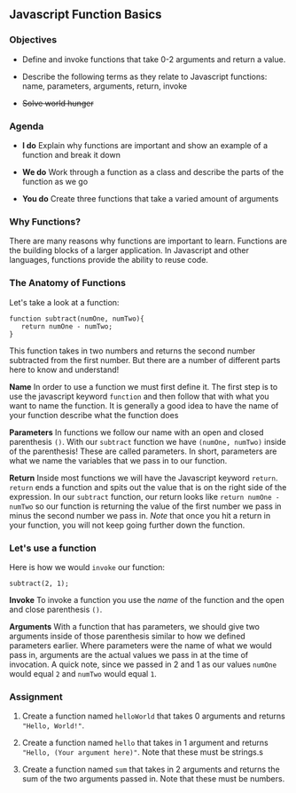 ## Javascript Function Basics

### Objectives

* Define and invoke functions that take 0-2 arguments and return a value.

* Describe the following terms as they relate to Javascript functions: name, parameters, arguments, return, invoke

* ~~Solve world hunger~~

### Agenda

* **I do**
  Explain why functions are important and
  show an example of a function and break it down


* **We do**
  Work through a function as a class and
  describe the parts of the function as we go


* **You do**
  Create three functions that take a varied amount of arguments

### Why Functions?

There are many reasons why functions are important to learn. Functions are the building blocks of a larger application. In Javascript and other languages, functions provide the ability to reuse code.

### The Anatomy of Functions

Let's take a look at a function:

```
function subtract(numOne, numTwo){
   return numOne - numTwo;
}
```

This function takes in two numbers and returns the second number subtracted from the first number. But there are a number of different parts here to know and understand!


**Name**
In order to use a function we must first define it. The first step is to use the javascript keyword `function` and then follow that with what you want to name the function. It is generally a good idea to have the name of your function describe what the function does

**Parameters**
In functions we follow our name with an open and closed parenthesis `()`. With our `subtract` function we have `(numOne, numTwo)` inside of the parenthesis! These are called parameters. In short, parameters are what we name the variables that we pass in to our function.

**Return**
Inside most functions we will have the Javascript keyword `return`. `return` ends a function and spits out the value that is on the right side of the expression. In our `subtract` function, our return looks like `return numOne - numTwo` so our function is returning the value of the first number we pass in minus the second number we pass in. *Note* that once you hit a return in your function, you will not keep going further down the function.

### Let's use a function

Here is how we would `invoke` our function:

```
subtract(2, 1);
```

**Invoke**
To invoke a function you use the *name* of the function and the open and close parenthesis `()`.

**Arguments**
With a function that has parameters, we should give two arguments inside of those parenthesis similar to how we defined parameters earlier. Where parameters were the name of what we would pass in, arguments are the actual values we pass in at the time of invocation. A quick note, since we passed in 2 and 1 as our values `numOne` would equal `2` and `numTwo` would equal `1`.

### Assignment

1. Create a function named `helloWorld` that takes 0 arguments and returns `"Hello, World!"`.

2. Create a function named `hello` that takes in 1 argument and returns `"Hello, (Your argument here)"`. Note that these must be strings.s

3. Create a function named `sum` that takes in 2 arguments and returns the sum of the two arguments passed in. Note that these must be numbers.

